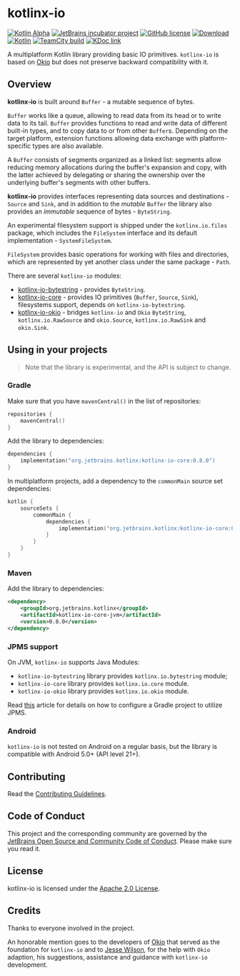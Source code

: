 # kotlinx-io

[![Kotlin Alpha](https://kotl.in/badges/alpha.svg)](https://kotlinlang.org/docs/components-stability.html)
[![JetBrains incubator project](https://jb.gg/badges/incubator.svg)](https://confluence.jetbrains.com/display/ALL/JetBrains+on+GitHub)
[![GitHub license](https://img.shields.io/github/license/kotlin/kotlinx-io)](LICENSE)
[![Download](https://img.shields.io/maven-central/v/org.jetbrains.kotlinx/kotlinx-io-core)](https://central.sonatype.com/artifact/org.jetbrains.kotlinx/kotlinx-io-core/)
[![Kotlin](https://img.shields.io/badge/kotlin-2.2-blue.svg?logo=kotlin)](http://kotlinlang.org)
[![TeamCity build](https://img.shields.io/teamcity/build/s/KotlinTools_KotlinxIo_BuildAggregated.svg?server=http%3A%2F%2Fteamcity.jetbrains.com)](https://teamcity.jetbrains.com/viewType.html?buildTypeId=KotlinTools_KotlinxIo_BuildAggregated&guest=1)
[![KDoc link](https://img.shields.io/badge/API_reference-KDoc-blue)](https://kotlin.github.io/kotlinx-io/)

A multiplatform Kotlin library providing basic IO primitives. `kotlinx-io` is based on [Okio](https://github.com/square/okio) but does not preserve backward compatibility with it.

## Overview
**kotlinx-io** is built around `Buffer` - a mutable sequence of bytes.

`Buffer` works like a queue, allowing to read data from its head or to write data to its tail.
`Buffer` provides functions to read and write data of different built-in types, and to copy data to or from other `Buffer`s.
Depending on the target platform, extension functions allowing data exchange with platform-specific types are also available.

A `Buffer` consists of segments organized as a linked list: segments allow reducing memory allocations during the buffer's expansion and copy,
with the latter achieved by delegating or sharing the ownership over the underlying buffer's segments with other buffers.

**kotlinx-io** provides interfaces representing data sources and destinations - `Source` and `Sink`,
and in addition to the *mutable* `Buffer` the library also provides an *immutable* sequence of bytes - `ByteString`.

An experimental filesystem support is shipped under the `kotlinx.io.files` package,
which includes the `FileSystem` interface and its default implementation - `SystemFileSystem`.

`FileSystem` provides basic operations for working with files and directories, which are represented by yet another class under the same package - `Path`.

There are several `kotlinx-io` modules:
- [kotlinx-io-bytestring](./bytestring) - provides `ByteString`.
- [kotlinx-io-core](./core) - provides IO primitives (`Buffer`, `Source`, `Sink`), filesystems support, depends on `kotlinx-io-bytestring`.
- [kotlinx-io-okio](./integration/okio) - bridges `kotlinx-io` and `Okio` `ByteString`, `kotlinx.io.RawSource` and `okio.Source`, `kotlinx.io.RawSink` and `okio.Sink`. 

## Using in your projects

> Note that the library is experimental, and the API is subject to change.

### Gradle

Make sure that you have `mavenCentral()` in the list of repositories:
```kotlin
repositories {
    mavenCentral()
}
```

Add the library to dependencies:
```kotlin
dependencies {
    implementation("org.jetbrains.kotlinx:kotlinx-io-core:0.8.0")
}
```

In multiplatform projects, add a dependency to the `commonMain` source set dependencies:
```kotlin
kotlin {
    sourceSets {
        commonMain {
            dependencies {
                implementation("org.jetbrains.kotlinx:kotlinx-io-core:0.8.0")
            }
        }
    }
}
```

### Maven

Add the library to dependencies:
```xml
<dependency>
    <groupId>org.jetbrains.kotlinx</groupId>
    <artifactId>kotlinx-io-core-jvm</artifactId>
    <version>0.8.0</version>
</dependency>
```

### JPMS support

On JVM, `kotlinx-io` supports Java Modules:
- `kotlinx-io-bytestring` library provides `kotlinx.io.bytestring` module; 
- `kotlinx-io-core` library provides `kotlinx.io.core` module.
- `kotlinx-io-okio` library provides `kotlinx.io.okio` module.

Read [this](https://kotlinlang.org/docs/gradle-configure-project.html#configure-with-java-modules-jpms-enabled) article 
for details on how to configure a Gradle project to utilize JPMS.

### Android

`kotlinx-io` is not tested on Android on a regular basis,
but the library is compatible with Android 5.0+ (API level 21+).

## Contributing

Read the [Contributing Guidelines](CONTRIBUTING.md).

## Code of Conduct
This project and the corresponding community are governed by the [JetBrains Open Source and Community Code of Conduct](https://confluence.jetbrains.com/display/ALL/JetBrains+Open+Source+and+Community+Code+of+Conduct). Please make sure you read it.

## License
kotlinx-io is licensed under the [Apache 2.0 License](LICENSE).

## Credits

Thanks to everyone involved in the project.

An honorable mention goes to the developers of [Okio](https://square.github.io/okio/) 
that served as the foundation for `kotlinx-io` and to [Jesse Wilson](https://github.com/swankjesse),
for the help with `Okio` adaption, his suggestions, assistance and guidance with `kotlinx-io` development.
